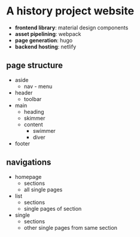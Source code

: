 # A history project website

- **frontend library**: material design components
- **asset pipelining**: webpack
- **page generation**: hugo
- **backend hosting**: netlify

## page structure

- aside
    - nav - menu
- header
    - toolbar
- main
    - heading
    - skimmer
    - content
        - swimmer
        - diver
- footer

## navigations

- homepage
    - sections
    - all single pages
- list
    - sections
    - single pages of section
- single
    - sections
    - other single pages from same section